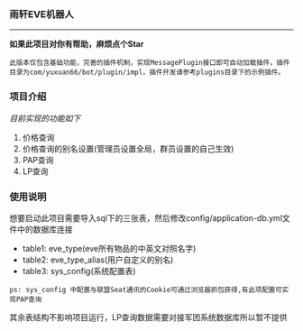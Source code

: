 ### 雨轩EVE机器人
****
**如果此项目对你有帮助，麻烦点个Star**

`此版本仅包含基础功能，完善的插件机制，实现MessagePlugin接口即可自动加载插件，插件目录为com/yuxuan66/bot/plugin/impl，插件开发请参考plugins目录下的示例插件。`
### 项目介绍
*目前实现的功能如下*
1. 价格查询
2. 价格查询的别名设置(管理员设置全局，群员设置的自己生效)
3. PAP查询
4. LP查询
### 使用说明
想要启动此项目需要导入sql下的三张表，然后修改config/application-db.yml文件中的数据库连接
- table1: eve_type(eve所有物品的中英文对照名字)
- table2: eve_type_alias(用户自定义的别名)
- table3: sys_config(系统配置表)

`ps: sys_config 中配置与联盟Seat通讯的Cookie可通过浏览器抓包获得,有此项配置可实现PAP查询`

其余表结构不影响项目运行，LP查询数据需要对接军团系统数据库所以暂不提供
